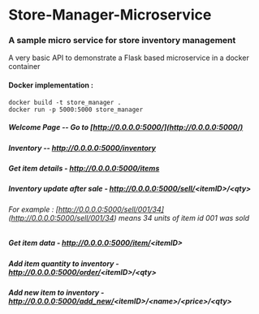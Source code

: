 # Store-Manager-Microservice

### A sample micro service for store inventory management
A very basic API to demonstrate a Flask based microservice in a docker container

#### Docker implementation :


	docker build -t store_manager .  
	docker run -p 5000:5000 store_manager  


##### Welcome Page -- Go to [http://0.0.0.0:5000/](http://0.0.0.0:5000/)


##### Inventory  --   http://0.0.0.0:5000/inventory 

##### Get item details -  http://0.0.0.0:5000/items

##### Inventory update after sale - http://0.0.0.0:5000/sell/<*itemID*>/<*qty*> 
###### For example : [http://0.0.0.0:5000/sell/001/34] (http://0.0.0.0:5000/sell/001/34) means 34 units of item id 001 was sold

##### Get item data - http://0.0.0.0:5000/item/<*itemID*> 

##### Add item quantity to inventory - http://0.0.0.0:5000/order/<*itemID*>/<*qty*>

##### Add new item to inventory - http://0.0.0.0:5000/add_new/<*itemID*>/<*name*>/<*price*>/<*qty*>
